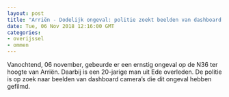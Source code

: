 ```yaml
---
layout: post
title: "Arriën - Dodelijk ongeval: politie zoekt beelden van dashboard camera’s."
date: Tue, 06 Nov 2018 12:16:00 GMT
categories: 
- overijssel 
- ommen 
---
```


Vanochtend, 06 november, gebeurde er een ernstig ongeval op de N36 ter hoogte van Arriën. Daarbij is een 20-jarige man uit Ede overleden. De politie is op zoek naar beelden van dashboard camera’s die dit ongeval hebben gefilmd.
